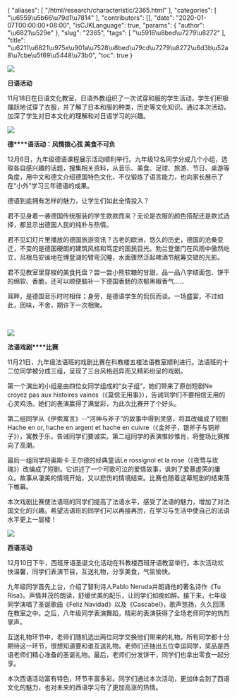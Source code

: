 {
    "aliases": [
        "/html/research/characteristic/2365.html"
    ],
    "categories": [
        "\u6559\u5b66\u79d1\u7814"
    ],
    "contributors": [],
    "date": "2020-01-07T00:00:00+08:00",
    "isCJKLanguage": true,
    "params": {
        "author": "\u6821\u529e"
    },
    "slug": "2365",
    "tags": [
        "\u5916\u8bed\u7279\u8272"
    ],
    "title": "\u6211\u6821\u975e\u901a\u7528\u8bed\u79cd\u7279\u8272\u6d3b\u52a8\u7cbe\u5f69\u5448\u73b0",
    "toc": true
}

  





![](https://cdn.tfls.online/mirror/full/d5db2ff65c10a387cc33dd4228076cd4be06c2b0.jpg)




  





**日语活动**




11月18日在日语文化教室，日语外教组织了一次试穿和服的学生活动，学生们积极踊跃地试穿了衣服，并了解了日本和服的种类，历史等文化知识。通过本次活动，加深了学生对日本文化的理解和对日语学习的兴趣。




  






**![](https://cdn.tfls.online/mirror/full/e4c3200a769878919f382b165c7aff3afde07737.jpg)**




**德****语活动：风情拨心弦 美食不可负**




12月6日，九年级德语课程展示活动顺利举行。九年级12名同学分成几个小组，选取各自感兴趣的话题，搜集相关资料，从音乐、美食、足球、旅游、节日、桌游等角度，用中文和德文介绍德国特色文化，不仅锻炼了语言能力，也向家长展示了在“小外”学习三年德语的成果。




德语到底拥有怎样的魅力，让学生们如此全情投入？




君不见身着一袭德国传统服装的学生款款而来？无论是衣服的颜色搭配还是款式选择，都显示出德国人民的纯朴与热情。




君不见幻灯片里播放的德国旅游资讯？古老的欧洲，悠久的历史，德国的沧桑变迁，不变的是德国硬朗的建筑风格和笃定的国民目光。勃兰登堡门在风雨中傲然屹立，吕根岛安谧地在博登湖的臂弯沉睡，水面骤然泛起啤酒节觥筹交错的光影。




君不见教室里穿梭的美食托盘？尝一尝小熊软糖的甘甜，品一品八字结面包、饼干的绵软、香脆，还可以顺便脑补一下德国香肠的浓郁黑椒香气……




耳畔，是德国音乐时时相伴；身旁，是德语学生的侃侃而谈。一场盛宴，不过如此，回味，不舍，期许下一次相聚。




 




**![](https://cdn.tfls.online/mirror/full/6e0d1b6b4a40dd5ec6644f278b1f52a489ccdb20.jpg)**




**法语戏剧****比赛**




11月21日，九年级法语班的戏剧比赛在科教楼五楼法语教室顺利进行。法语班的十二位同学被分成三组，呈现了三台风格迥异而又精彩纷呈的戏剧。




第一个演出的小组是由四位女同学组成的“女子组”，她们带来了原创短剧Ne croyez pas aux histoires vaines（《莫信无用事》），告诫同学们不要相信无用的心灵鸡汤。她们的表演赢得了满堂彩，为此次比赛开了个好头。




第二组同学从《伊索寓言》--“河神与斧子”的故事中得到灵感，将其改编成了短剧Hache en or, hache en argent et hache en cuivre（《金斧子，银斧子与铜斧子》），寓教于乐，告诫同学们要诚实。第二组同学的表演惟妙惟肖，将整场比赛推向了高潮。




最后一组同学将奥斯卡·王尔德的经典童话Le rossignol et la rose（《夜莺与玫瑰》）改编成了短剧。它讲述了一个可歌可泣的爱情故事，讽刺了爱慕虚荣的庸众。故事从凄美的情境开始，又以悲伤的情境结束。比赛也随着这幕短剧的结束落下帷幕。




本次戏剧比赛使法语班的同学们提高了法语水平，感受了法语的魅力，增加了对法国文化的兴趣。希望法语班的同学们可以再接再厉，在学习与生活中使自己的法语水平更上一层楼！




  






**![](https://cdn.tfls.online/mirror/full/128805faa439fa81f2b869691e17e1ea83c92c5e.jpg)**




**西语活动**




12月10日下午，西班牙语圣诞文化活动在科教楼西班牙语教室举行。本次活动欢快温馨，同学们表演节目，互送礼物，分享美食，气氛愉快。




九年级同学首先上台，介绍了智利诗人Pablo Neruda并朗诵他的著名诗作《Tu Risa》。声情并茂的朗读，舒缓优美的配乐，让同学们如痴如醉。接下来，七年级同学演唱了圣诞歌曲《Feliz Navidad》以及《Cascabel》，歌声悠扬，久久回荡在教室之中。之后，八年级同学表演舞蹈，精彩的表演获得了全场老师同学的热烈掌声。




互送礼物环节中，老师们随机选出两位同学交换他们带来的礼物。所有同学都十分期待这一环节，很想知道要和谁互送礼物。老师们还抽出五位幸运同学，奖品是西语老师们精心准备的圣诞礼物。最后，老师们分发饼干，同学们也拿出零食一起分享。




本次西语活动富有特色，环节丰富多彩。同学们通过本次活动，更加体会到了西语文化的魅力，也对未来的西语学习有了更加高涨的热情。





  



